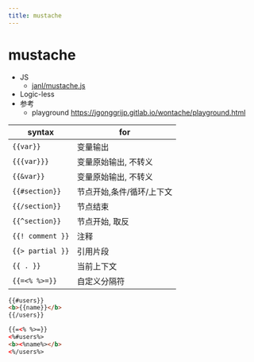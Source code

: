 ```yaml
---
title: mustache
---
```


# mustache

- JS
  - [janl/mustache.js](https://github.com/janl/mustache.js)
- Logic-less
- 参考
  - playground https://jgonggrijp.gitlab.io/wontache/playground.html

| syntax           | for                       |
| ---------------- | ------------------------- |
| `{{var}}`        | 变量输出                  |
| `{{{var}}}`      | 变量原始输出, 不转义      |
| `{{&var}}`       | 变量原始输出, 不转义      |
| `{{#section}}`   | 节点开始,条件/循环/上下文 |
| `{{/section}}`   | 节点结束                  |
| `{{^section}}`   | 节点开始, 取反            |
| `{{! comment }}` | 注释                      |
| `{{> partial }}` | 引用片段                  |
| `{{ . }}`        | 当前上下文                |
| `{{=<% %>=}}`    | 自定义分隔符              |

```html
{{#users}}
<b>{{name}}</b>
{{/users}}
```

```html
{{=<% %>=}}
<%#users%>
<b><%name%></b>
<%/users%>
```
